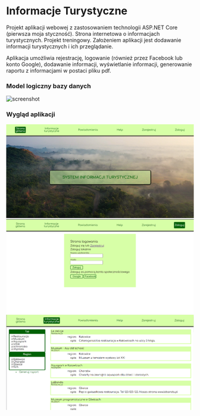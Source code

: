 # Informacje Turystyczne
Projekt aplikacji webowej z zastosowaniem technologii ASP.NET Core (pierwsza moja styczność). Strona internetowa o informacjach turystycznych. Projekt treningowy. Założeniem aplikacji jest dodawanie informacji turystycznych i ich przeglądanie.

Aplikacja umożliwia rejestrację, logowanie (również przez Facebook lub konto Google), dodawanie informacji, wyświetlanie informacji, generowanie raportu z informacjami w postaci pliku pdf.

### Model logiczny bazy danych

![screenshot](/images/Screenshot_t.png)

### Wygląd aplikacji

![screenshot](/images/Screenshot_1.png)
![screenshot](/images/Screenshot_2.png)
![screenshot](/images/Screenshot_3.png)
